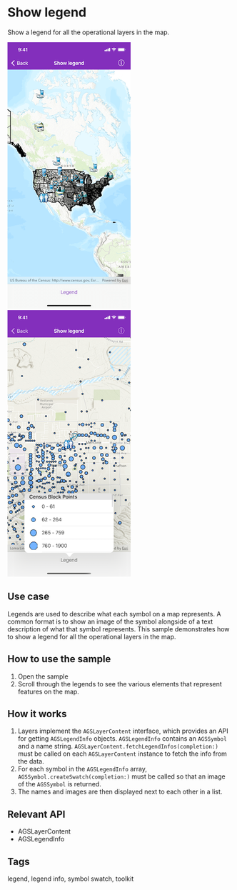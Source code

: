 # Show legend

Show a legend for all the operational layers in the map.

![Image of Show legend 1](show-legend-1.png)
![Image of Show legend 2](show-legend-2.png)

## Use case

Legends are used to describe what each symbol on a map represents. A common format is to show an image of the symbol alongside of a text description of what that symbol represents. This sample demonstrates how to show a legend for all the operational layers in the map.

## How to use the sample

1. Open the sample
2. Scroll through the legends to see the various elements that represent features on the map.

## How it works

1. Layers implement the `AGSLayerContent` interface, which provides an API for getting `AGSLegendInfo` objects. `AGSLegendInfo` contains an `AGSSymbol` and a name string. `AGSLayerContent.fetchLegendInfos(completion:)` must be called on each `AGSLayerContent` instance to fetch the info from the data.
2. For each symbol in the `AGSLegendInfo` array, `AGSSymbol.createSwatch(completion:)` must be called so that an image of the `AGSSymbol` is returned.
3. The names and images are then displayed next to each other in a list.

## Relevant API

* AGSLayerContent
* AGSLegendInfo

## Tags

legend, legend info, symbol swatch, toolkit
